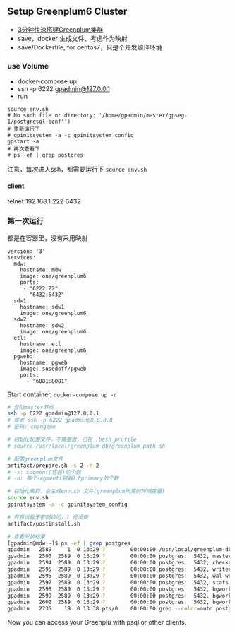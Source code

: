 ## Setup Greenplum6 Cluster

- [3分钟快速搭建Greenplum集群](https://cn.greenplum.org/build_greenplum_cluster/)
- save，docker 生成文件，考虑作为映射
- save/Dockerfile, for centos7，只是个开发编译环境

### use Volume

- docker-compose up
- ssh -p 6222 gpadmin@127.0.0.1
- run
```
source env.sh
# No such file or directory: '/home/gpadmin/master/gpseg-1/postgresql.conf'')
# 重新运行下
# gpinitsystem -a -c gpinitsystem_config
gpstart -a
# 再次查看下
# ps -ef | grep postgres
```

注意，每次进入ssh，都需要运行下 `source env.sh`

#### client

telnet 192.168.1.222 6432

### 第一次运行

都是在容器里，没有采用映射
```
version: '3'
services:
  mdw:
    hostname: mdw
    image: one/greenplum6
    ports:
     - "6222:22"
     - "6432:5432"
  sdw1:
    hostname: sdw1
    image: one/greenplum6
  sdw2:
    hostname: sdw2
    image: one/greenplum6
  etl:
    hostname: etl
    image: one/greenplum6
  pgweb:
    hostname: pgweb
    image: sosedoff/pgweb
    ports:
      - "6081:8081"
```

Start container, `docker-compose up -d`
```bash
# 登陆master节点
ssh -p 6222 gpadmin@127.0.0.1
# 或者 ssh -p 6222 gpadmin@0.0.0.0
# 密码: changeme

# 初始化配置文件，不需要做，已在 .bash_profile
# source /usr/local/greenplum-db/greenplum_path.sh

# 配置greenplum文件
artifact/prepare.sh -s 2 -n 2
# -s: segment(容器)的个数
# -n: 每个segment(容器)上primary的个数

# 初始化集群，会生成env.sh 文件(greenplum所需的环境变量)
source env.sh
gpinitsystem -a -c gpinitsystem_config

# 开启远程无密码访问，? 还没做
artifact/postinstall.sh

```

```bash
# 查看安装结果
[gpadmin@mdw ~]$ ps -ef | grep postgres
gpadmin   2589     1  0 13:29 ?        00:00:00 /usr/local/greenplum-db-6.14.1/bin/postgres -D /home/gpadmin/master/gpseg-1 -p 5432 -E
gpadmin   2590  2589  0 13:29 ?        00:00:00 postgres:  5432, master logger process
gpadmin   2594  2589  0 13:29 ?        00:00:00 postgres:  5432, checkpointer process
gpadmin   2595  2589  0 13:29 ?        00:00:00 postgres:  5432, writer process
gpadmin   2596  2589  0 13:29 ?        00:00:00 postgres:  5432, wal writer process
gpadmin   2597  2589  0 13:29 ?        00:00:00 postgres:  5432, stats collector process
gpadmin   2598  2589  0 13:29 ?        00:00:00 postgres:  5432, bgworker: dtx recovery process
gpadmin   2599  2589  0 13:29 ?        00:00:00 postgres:  5432, bgworker: ftsprobe process
gpadmin   2602  2589  0 13:29 ?        00:00:00 postgres:  5432, bgworker: sweeper process
gpadmin   2735    19  0 13:38 pts/0    00:00:00 grep --color=auto postgres
```

Now you can access your Greenplu with psql or other clients.


